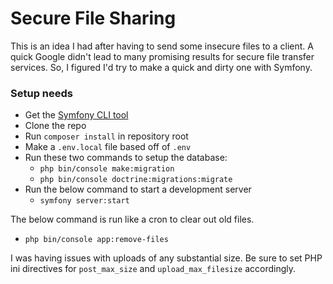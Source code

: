
# Secure File Sharing

This is an idea I had after having to send some insecure files to a client.
A quick Google didn't lead to many promising results for secure file transfer services.
So, I figured I'd try to make a quick and dirty one with Symfony.

### Setup needs

- Get the [Symfony CLI tool](https://symfony.com/download)
- Clone the repo
- Run `composer install` in repository root
- Make a `.env.local` file based off of `.env`
- Run these two commands to setup the database:
  - `php bin/console make:migration`
  - `php bin/console doctrine:migrations:migrate`
- Run the below command to start a development server
  - `symfony server:start`

The below command is run like a cron to clear out old files.
- `php bin/console app:remove-files`

I was having issues with uploads of any substantial size.
Be sure to set PHP ini directives for `post_max_size` and `upload_max_filesize` accordingly.
